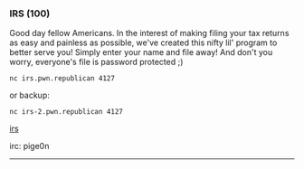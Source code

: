 ### IRS (100)

Good day fellow Americans. In the interest of making filing your tax returns as easy and painless as possible, we've created this nifty lil' program to better serve you! Simply enter your name and file away! And don't you worry, everyone's file is password protected ;)

    nc irs.pwn.republican 4127

or backup:

    nc irs-2.pwn.republican 4127

[irs]()

irc: pige0n

---

